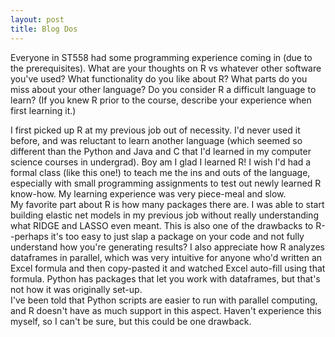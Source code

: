 ```yaml
---
layout: post
title: Blog Dos
---
```

Everyone in ST558 had some programming experience coming in (due to the prerequisites).  What are your thoughts on R vs whatever other software you've used?  What functionality do you like about R?  What parts do you miss about your other language?  Do you consider R a difficult language to learn? (If you knew R prior to the course, describe your experience when first learning it.)

I first picked up R at my previous job out of necessity. I'd never used it before, and was reluctant to learn another language (which seemed so different than the Python and Java and C that I'd learned in my computer science courses in undergrad). Boy am I glad I learned R! I wish I'd had a formal class (like this one!) to teach me the ins and outs of the language, especially with small programming assignments to test out newly learned R know-how. My learning experience was very piece-meal and slow.  
My favorite part about R is how many packages there are. I was able to start building elastic net models in my previous job without really understanding what RIDGE and LASSO even meant. This is also one of the drawbacks to R--perhaps it's too easy to just slap a package on your code and not fully understand how you're generating results? I also appreciate how R analyzes dataframes in parallel, which was very intuitive for anyone who'd written an Excel formula and then copy-pasted it and watched Excel auto-fill using that formula. Python has packages that let you work with dataframes, but that's not how it was originally set-up.  
I've been told that Python scripts are easier to run with parallel computing, and R doesn't have as much support in this aspect. Haven't experience this myself, so I can't be sure, but this could be one drawback.  
